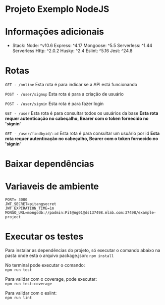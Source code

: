 Projeto Exemplo NodeJS
====================
# Informações adicionais

- Stack:
 Node: ^v10.6
 Express: ^4.17 
 Mongoose: ^5.5
 Serverless: ^1.44
 Serverless Http: ^2.0.2
 Husky: ^2.4
 Eslint: ^5.16
 Jest: ^24.8

# Rotas
```GET - /online```
Esta rota é para indicar se a API está funcionando

```POST - /user/signup```
Esta rota é para a criação de usuário

```POST - /user/signin```
Esta rota é para fazer login

```GET - /user```
Esta rota é para consultar todos os usuários da base
<strong>Esta rota requer autenticação no cabeçalho, Bearer com o token fornecido no 'signin'</strong>

```GET - /user/findbyid/:id```
Esta rota é para consultar um usuário por id
<strong>Esta rota requer autenticação no cabeçalho, Bearer com o token fornecido no 'signin'</strong>



# Baixar dependências

# Variaveis de ambiente
```PORT= 3000```<br>
```JWT_SECRET=pitangsecret```<br>
```JWT_EXPIRATION_TIME=1m```<br>
```MONGO_URL=mongodb://padmin:Pit@ng01@ds137498.mlab.com:37498/example-project```<br>


# Executar os testes
Para instalar as dependências do projeto, só executar o comando abaixo na pasta onde está o arquivo package.json: 
```npm install```

No terminal pode executar o comando: <br/>
```npm run test```

Para validar com o coverage, pode executar: <br/>
```npm run test:coverage```

Para validar com o eslint: <br/>
```npm run lint```
